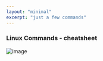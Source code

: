 ```yaml
---
layout: "minimal"
excerpt: "just a few commands"
---
```

### Linux Commands - cheatsheet

![image](https://user-images.githubusercontent.com/84411817/178165520-4ced1364-5894-4540-b95f-702cbff51abb.png)
